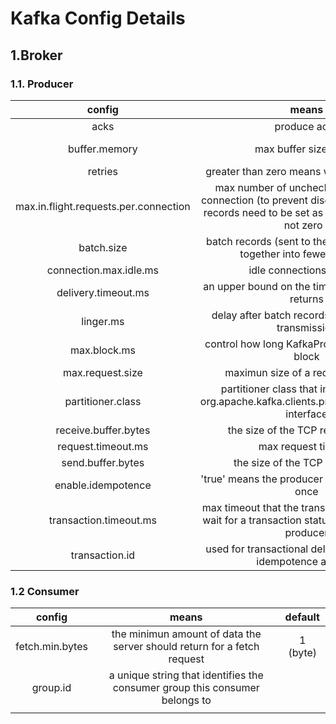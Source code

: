 # Kafka Config Details

## 1.Broker

### 1.1. Producer

|                config                 |                            means                             |      default       |
| :-----------------------------------: | :----------------------------------------------------------: | :----------------: |
|                 acks                  |                         produce acks                         |         1          |
|             buffer.memory             |                    max buffer size (byte)                    |   33554432 (32M)   |
|                retries                |          greater than zero means will resend record          |     2147483647     |
| max.in.flight.requests.per.connection | max number of unchecked request per connection (to prevent disordered producing records need to be set as 1 when 'retries' is not zero ) |         5          |
|              batch.size               | batch records (sent to the same partitions) together into fewer requests |    16384 (16k)     |
|        connection.max.idle.ms         |                   idle connections timeout                   |   540000 (540s)    |
|          delivery.timeout.ms          |     an upper bound on the time to report send() returns      |   120000 (120s)    |
|               linger.ms               |    delay after batch records before request transmission     |    0 (no delay)    |
|             max.block.ms              |       control how long KafkaProducer.send() will block       |    60000 (60s)     |
|           max.request.size            |              maximun size of a request in bytes              |    1048576 (1M)    |
|           partitioner.class           | partitioner class that implements the org.apache.kafka.clients.producer.Partitioner interface | DefaultPartitioner |
|         receive.buffer.bytes          |              the size of the TCP receive buffer              |    32768 (32k)     |
|          request.timeout.ms           |                     max request timeout                      |    30000 (30s)     |
|           send.buffer.bytes           |               the size of the TCP send buffer                |   131072 (128k)    |
|          enable.idempotence           |      'true' means the producer will ensure exactly once      |       false        |
|        transaction.timeout.ms         | max timeout that the transaction coordinator wait for a transaction status update from the producer |       60000        |
|            transaction.id             | used for transactional delivery (need to set idempotence as true) |        null        |

### 1.2 Consumer

|     config      |                            means                             | default  |
| :-------------: | :----------------------------------------------------------: | :------: |
| fetch.min.bytes | the minimun amount of data the server should return for a fetch request | 1 (byte) |
|    group.id     | a unique string that identifies the consumer group this consumer belongs to |          |
|                 |                                                              |          |

